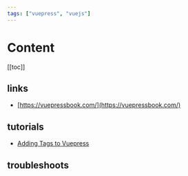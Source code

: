 ```yaml
---
tags: ["vuepress", "vuejs"]
---
```



# Content

[[toc]]


<TagLinks />


## links
- [https://vuepressbook.com/](https://vuepressbook.com/)


## tutorials
- [Adding Tags to Vuepress](https://code.roygreenfeld.com/cookbook/adding-tags-to-vuepress.html)

## troubleshoots